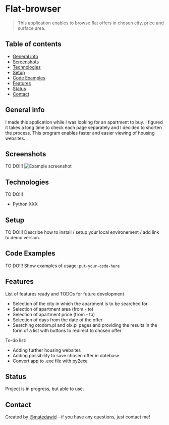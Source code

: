 # Flat-browser
> This application enables to browse flat offers in chosen city, price and surface area.

## Table of contents
* [General info](#general-info)
* [Screenshots](#screenshots)
* [Technologies](#technologies)
* [Setup](#setup)
* [Code Examples](#code-examples)
* [Features](#features)
* [Status](#status)
* [Contact](#contact)

## General info
I made this application while I was looking for an apartment to buy. I figured it takes a long time to check each page separately and I decided to shorten the process. This program enables faster and easier viewing of housing websites.

## Screenshots
TO DO!!!
![Example screenshot](./img/screenshot.png)

## Technologies
TO DO!!!
* Python XXX

## Setup
TO DO!!!
Describe how to install / setup your local environement / add link to demo version.

## Code Examples
TO DO!!!
Show examples of usage:
`put-your-code-here`

## Features
List of features ready and TODOs for future development
* Selection of the city in which the apartment is to be searched for
* Selection of apartment area (from - to)
* Selection of apartment price (from - to)
* Selection of days from the date of the offer
* Searching otodom.pl and olx.pl pages and providing the results in the form of a list with buttons to redirect to chosen offer

To-do list:
* Adding further housing websites
* Adding possibility to save chosen offer in datebase
* Convert app to .exe file with py2exe

## Status
Project is in progress, but able to use.

## Contact
Created by [@matedawid](linkedin.com/in/matedawid) - if you have any questions, just contact me!
